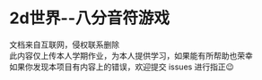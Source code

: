 # 2d世界--八分音符游戏  
文档来自互联网，侵权联系删除    
此内容仅上传本人学期作业，为本人提供学习，如果能有所帮助也荣幸  
如果你发现本项目有内容上的错误，欢迎提交 issues 进行指正😉
